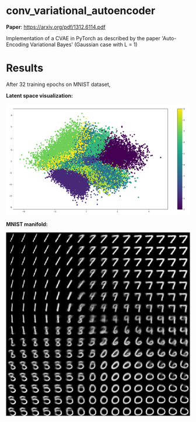 # conv_variational_autoencoder
**Paper**: https://arxiv.org/pdf/1312.6114.pdf

Implementation of a CVAE in PyTorch as described by the paper 'Auto-Encoding Variational Bayes' (Gaussian case with L = 1)

# Results

After 32 training epochs on MNIST dataset,

**Latent space visualization:**

![image](/images/latent_space.png)

**MNIST manifold:**

![image](/images/manifold.png)
